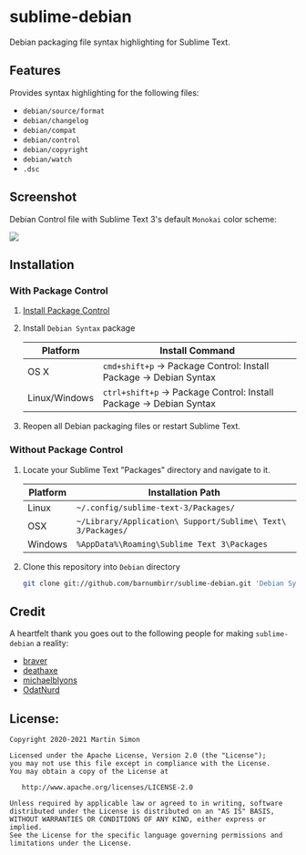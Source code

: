 # sublime-debian

Debian packaging file syntax highlighting for Sublime Text.

## Features

Provides syntax highlighting for the following files:

 - `debian/source/format`
 - `debian/changelog`
 - `debian/compat`
 - `debian/control`
 - `debian/copyright`
 - `debian/watch`
 - `.dsc`

## Screenshot

Debian Control file with Sublime Text 3's default `Monokai` color scheme:

![](https://i.imgur.com/HJP4sji.png)

## Installation

### With Package Control

1. [Install Package Control](https://packagecontrol.io/installation)
2. Install `Debian Syntax` package

    | Platform      | Install Command                                                   |
    | --------------| ----------------------------------------------------------------- |
    | OS X          | `cmd+shift+p` → Package Control: Install Package → Debian Syntax  |
    | Linux/Windows | `ctrl+shift+p` → Package Control: Install Package → Debian Syntax |

3. Reopen all Debian packaging files or restart Sublime Text.

### Without Package Control

1. Locate your Sublime Text "Packages" directory and navigate to it.

    | Platform | Installation Path                                           |
    | -------- | ----------------------------------------------------------- |
    | Linux    | `~/.config/sublime-text-3/Packages/`                        |
    | OSX      | `~/Library/Application\ Support/Sublime\ Text\ 3/Packages/` |
    | Windows  | `%AppData%\Roaming\Sublime Text 3\Packages`                 |

2. Clone this repository into `Debian` directory

    ```bash
    git clone git://github.com/barnumbirr/sublime-debian.git 'Debian Syntax'
    ```

## Credit

A heartfelt thank you goes out to the following people for making `sublime-debian` a reality:

 - [braver](https://github.com/braver)
 - [deathaxe](https://github.com/deathaxe)
 - [michaelblyons](https://github.com/michaelblyons)
 - [OdatNurd](https://github.com/OdatNurd)

## License:

```
Copyright 2020-2021 Martin Simon

Licensed under the Apache License, Version 2.0 (the "License");
you may not use this file except in compliance with the License.
You may obtain a copy of the License at

   http://www.apache.org/licenses/LICENSE-2.0

Unless required by applicable law or agreed to in writing, software
distributed under the License is distributed on an "AS IS" BASIS,
WITHOUT WARRANTIES OR CONDITIONS OF ANY KIND, either express or implied.
See the License for the specific language governing permissions and
limitations under the License.
```
